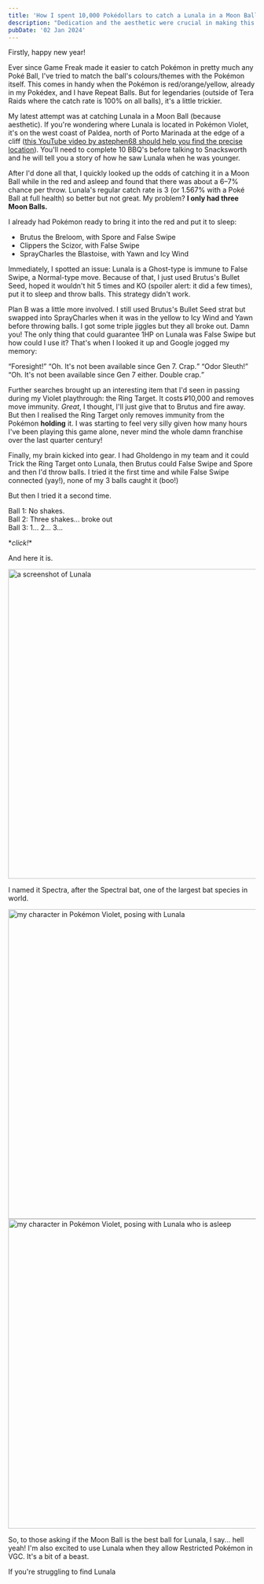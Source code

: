 ```yaml
---
title: 'How I spent 10,000 Pokédollars to catch a Lunala in a Moon Ball'
description: "Dedication and the aesthetic were crucial in making this work."
pubDate: '02 Jan 2024'
---
```


Firstly, happy new year!

Ever since Game Freak made it easier to catch Pokémon in pretty much any Poké Ball, I've tried to match the ball's colours/themes with the Pokémon itself. This comes in handy when the Pokémon is red/orange/yellow, already in my Pokédex, and I have Repeat Balls. But for legendaries (outside of Tera Raids where the catch rate is 100% on all balls), it's a little trickier.

My latest attempt was at catching Lunala in a Moon Ball (because aesthetic). If you're wondering where Lunala is located in Pokémon Violet, it's on the west coast of Paldea, north of Porto Marinada at the edge of a cliff ([this YouTube video by astephen68 should help you find the precise location](https://www.youtube.com/watch?v=K5hFqMuk1Xk)). You'll need to complete 10 BBQ's before talking to Snacksworth and he will tell you a story of how he saw Lunala when he was younger.

After I'd done all that, I quickly looked up the odds of catching it in a Moon Ball while in the red and asleep and found that there was about a 6–7% chance per throw. Lunala's regular catch rate is 3 (or 1.567% with a Poké Ball at full health) so better but not great. My problem? **I only had three Moon Balls.**

I already had Pokémon ready to bring it into the red and put it to sleep:

* Brutus the Breloom, with Spore and False Swipe
* Clippers the Scizor, with False Swipe
* SprayCharles the Blastoise, with Yawn and Icy Wind

Immediately, I spotted an issue: Lunala is a Ghost-type is immune to False Swipe, a Normal-type move. Because of that, I just used Brutus's Bullet Seed, hoped it wouldn't hit 5 times and KO (spoiler alert: it did a few times), put it to sleep and throw balls. This strategy didn't work.

Plan B was a little more involved. I still used Brutus's Bullet Seed strat but swapped into SprayCharles when it was in the yellow to Icy Wind and Yawn before throwing balls. I got some triple jiggles but they all broke out. Damn you! The only thing that could guarantee 1HP on Lunala was False Swipe but how could I use it? That's when I looked it up and Google jogged my memory:

<q>Foresight!</q>
<q>Oh. It's not been available since Gen 7. Crap.</q>
<q>Odor Sleuth!</q>
<q>Oh. It's not been available since Gen 7 either. Double crap.</q>

Further searches brought up an interesting item that I'd seen in passing during my Violet playthrough: the Ring Target. It costs <svg xmlns="http://www.w3.org/2000/svg" width="7.25" height="10" viewBox="0 0 72.5 100"><title>Pokédollar symbol</title><desc>A Pokédollar symbol, similar to the Japanese yen symbol or Russian ruble.</desc><path style="fill-rule:evenodd" fill="#472a2d" stroke="#472a2d" stroke-width="2" d="m 5,61 -5,0 0,10 5,0 0,6 -5,0 0,10 5,0 0,13 10,0 0,-13 38,0 0,-10 -38,0 0,-6 38,0 0,-10 -38,0 0,-6 30,0 C 60.187841,55 72.499988,42.68783 72.499988,27.5 72.499988,12.31217 60.187841,0 45,0 L 5,0 C 4.4936324,24.995341 5,47.667156 5,61 Z M 15,45 45,45 C 54.66499,45 62.499992,37.164983 62.499992,27.5 62.499992,17.835017 54.66499,10 45,10 l -30,0 z" /></svg>10,000 and removes move immunity. _Great_, I thought, I'll just give that to Brutus and fire away. But then I realised the Ring Target only removes immunity from the Pokémon **holding** it. I was starting to feel very silly given how many hours I've been playing this game alone, never mind the whole damn franchise over the last quarter century!

Finally, my brain kicked into gear. I had Gholdengo in my team and it could Trick the Ring Target onto Lunala, then Brutus could False Swipe and Spore and then I'd throw balls. I tried it the first time and while False Swipe connected (yay!), none of my 3 balls caught it (boo!)

But then I tried it a second time.

Ball 1: No shakes.  
Ball 2: Three shakes... broke out  
Ball 3: 1... 2... 3...  

\*_click!_\*

And here it is.

<div class="img-center">
	<img src="/images/spectra-lunala.jpeg" alt="a screenshot of Lunala" width="630px" loading="lazy"/>
</div>

I named it Spectra, after the Spectral bat, one of the largest bat species in world.

<div class="img-center">
	<img src="/images/me-lunala-pose-1.jpeg" alt="my character in Pokémon Violet, posing with Lunala" width="630px" loading="lazy"/>
</div>

<div class="img-center">
	<img src="/images/me-lunala-pose-2.jpeg" alt="my character in Pokémon Violet, posing with Lunala who is asleep" width="630px" loading="lazy"/>
</div>

So, to those asking if the Moon Ball is the best ball for Lunala, I say... hell yeah! I'm also excited to use Lunala when they allow Restricted Pokémon in VGC. It's a bit of a beast.

If you're struggling to find Lunala